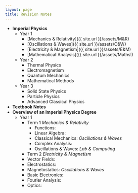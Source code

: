 ```yaml
---
layout: page
title: Revision Notes
---
```

- **Imperial Physics**
  - Year 1
    - [Mechanics & Relativity]({{ site.url }}/assets/M&R)
    - [Oscillations & Waves]({{ site.url }}/assets/O&W)
    - [Electricity & Magnetism]({{ site.url }}/assets/E&M)
    - [Mathematical Analysis]({{ site.url }}/assets/MathsI)
  - Year 2
    - Thermal Physics
    - Electromagnetism
    - Quantum Mechanics
    - Mathematical Methods
  - Year 3
    - Solid State Physics
    - Particle Physics
    - Advanced Classical Physics
- **Textbook Notes**
- **Overview of an Imperial Physics Degree**
  - Year 1
    - Term 1
    *Mechanics & Relativity*
      - Functions:
      - Linear Algebra:
      - Classical Mechanics:
    *Oscillations & Waves*
      - Complex Analysis:
      - Oscillations & Waves:
    *Lab & Computing*
    - Term 2
    *Electricity & Magnetism*
    - Vector Fields:
    - Electrostatics:
    - Magnetostatics:
    *Oscillations & Waves*
    - Basic Electronics:
    - Fourier Analysis:
    - Optics:
